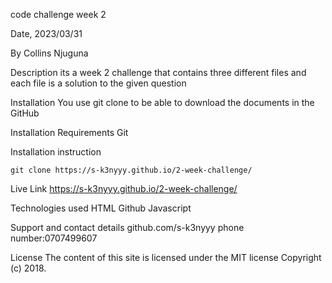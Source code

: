 code challenge week 2

 Date, 2023/03/31

 By Collins Njuguna

Description
its a  week 2 challenge that contains three different files and each file is a solution to the given question

Installation
You use git clone to be able to download the documents in the GitHub

Installation Requirements
Git

Installation instruction
```
git clone https://s-k3nyyy.github.io/2-week-challenge/

```

Live Link
https://s-k3nyyy.github.io/2-week-challenge/

Technologies used
HTML
Github
Javascript

Support and contact details
github.com/s-k3nyyy phone number:0707499607

 License
The content of this site is licensed under the MIT license
Copyright (c) 2018.


